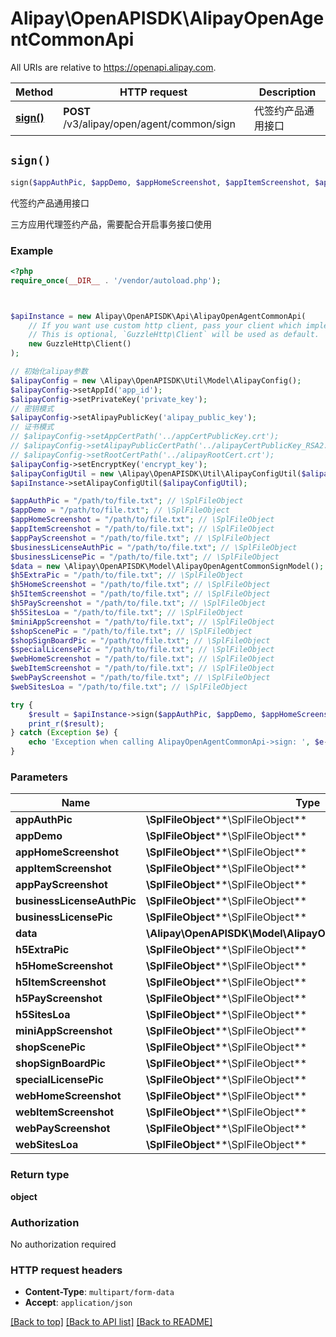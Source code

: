 # Alipay\OpenAPISDK\AlipayOpenAgentCommonApi

All URIs are relative to https://openapi.alipay.com.

Method | HTTP request | Description
------------- | ------------- | -------------
[**sign()**](AlipayOpenAgentCommonApi.md#sign) | **POST** /v3/alipay/open/agent/common/sign | 代签约产品通用接口


## `sign()`

```php
sign($appAuthPic, $appDemo, $appHomeScreenshot, $appItemScreenshot, $appPayScreenshot, $businessLicenseAuthPic, $businessLicensePic, $data, $h5ExtraPic, $h5HomeScreenshot, $h5ItemScreenshot, $h5PayScreenshot, $h5SitesLoa, $miniAppScreenshot, $shopScenePic, $shopSignBoardPic, $specialLicensePic, $webHomeScreenshot, $webItemScreenshot, $webPayScreenshot, $webSitesLoa): object
```

代签约产品通用接口

三方应用代理签约产品，需要配合开启事务接口使用

### Example

```php
<?php
require_once(__DIR__ . '/vendor/autoload.php');



$apiInstance = new Alipay\OpenAPISDK\Api\AlipayOpenAgentCommonApi(
    // If you want use custom http client, pass your client which implements `GuzzleHttp\ClientInterface`.
    // This is optional, `GuzzleHttp\Client` will be used as default.
    new GuzzleHttp\Client()
);

// 初始化alipay参数
$alipayConfig = new \Alipay\OpenAPISDK\Util\Model\AlipayConfig();
$alipayConfig->setAppId('app_id');
$alipayConfig->setPrivateKey('private_key');
// 密钥模式
$alipayConfig->setAlipayPublicKey('alipay_public_key');
// 证书模式
// $alipayConfig->setAppCertPath('../appCertPublicKey.crt');
// $alipayConfig->setAlipayPublicCertPath('../alipayCertPublicKey_RSA2.crt');
// $alipayConfig->setRootCertPath('../alipayRootCert.crt');
$alipayConfig->setEncryptKey('encrypt_key');
$alipayConfigUtil = new \Alipay\OpenAPISDK\Util\AlipayConfigUtil($alipayConfig);
$apiInstance->setAlipayConfigUtil($alipayConfigUtil);

$appAuthPic = "/path/to/file.txt"; // \SplFileObject
$appDemo = "/path/to/file.txt"; // \SplFileObject
$appHomeScreenshot = "/path/to/file.txt"; // \SplFileObject
$appItemScreenshot = "/path/to/file.txt"; // \SplFileObject
$appPayScreenshot = "/path/to/file.txt"; // \SplFileObject
$businessLicenseAuthPic = "/path/to/file.txt"; // \SplFileObject
$businessLicensePic = "/path/to/file.txt"; // \SplFileObject
$data = new \Alipay\OpenAPISDK\Model\AlipayOpenAgentCommonSignModel(); // \Alipay\OpenAPISDK\Model\AlipayOpenAgentCommonSignModel
$h5ExtraPic = "/path/to/file.txt"; // \SplFileObject
$h5HomeScreenshot = "/path/to/file.txt"; // \SplFileObject
$h5ItemScreenshot = "/path/to/file.txt"; // \SplFileObject
$h5PayScreenshot = "/path/to/file.txt"; // \SplFileObject
$h5SitesLoa = "/path/to/file.txt"; // \SplFileObject
$miniAppScreenshot = "/path/to/file.txt"; // \SplFileObject
$shopScenePic = "/path/to/file.txt"; // \SplFileObject
$shopSignBoardPic = "/path/to/file.txt"; // \SplFileObject
$specialLicensePic = "/path/to/file.txt"; // \SplFileObject
$webHomeScreenshot = "/path/to/file.txt"; // \SplFileObject
$webItemScreenshot = "/path/to/file.txt"; // \SplFileObject
$webPayScreenshot = "/path/to/file.txt"; // \SplFileObject
$webSitesLoa = "/path/to/file.txt"; // \SplFileObject

try {
    $result = $apiInstance->sign($appAuthPic, $appDemo, $appHomeScreenshot, $appItemScreenshot, $appPayScreenshot, $businessLicenseAuthPic, $businessLicensePic, $data, $h5ExtraPic, $h5HomeScreenshot, $h5ItemScreenshot, $h5PayScreenshot, $h5SitesLoa, $miniAppScreenshot, $shopScenePic, $shopSignBoardPic, $specialLicensePic, $webHomeScreenshot, $webItemScreenshot, $webPayScreenshot, $webSitesLoa);
    print_r($result);
} catch (Exception $e) {
    echo 'Exception when calling AlipayOpenAgentCommonApi->sign: ', $e->getMessage(), PHP_EOL;
}
```

### Parameters

Name | Type | Description  | Notes
------------- | ------------- | ------------- | -------------
 **appAuthPic** | **\SplFileObject****\SplFileObject**|  | [optional]
 **appDemo** | **\SplFileObject****\SplFileObject**|  | [optional]
 **appHomeScreenshot** | **\SplFileObject****\SplFileObject**|  | [optional]
 **appItemScreenshot** | **\SplFileObject****\SplFileObject**|  | [optional]
 **appPayScreenshot** | **\SplFileObject****\SplFileObject**|  | [optional]
 **businessLicenseAuthPic** | **\SplFileObject****\SplFileObject**|  | [optional]
 **businessLicensePic** | **\SplFileObject****\SplFileObject**|  | [optional]
 **data** | **\Alipay\OpenAPISDK\Model\AlipayOpenAgentCommonSignModel**|  | [optional]
 **h5ExtraPic** | **\SplFileObject****\SplFileObject**|  | [optional]
 **h5HomeScreenshot** | **\SplFileObject****\SplFileObject**|  | [optional]
 **h5ItemScreenshot** | **\SplFileObject****\SplFileObject**|  | [optional]
 **h5PayScreenshot** | **\SplFileObject****\SplFileObject**|  | [optional]
 **h5SitesLoa** | **\SplFileObject****\SplFileObject**|  | [optional]
 **miniAppScreenshot** | **\SplFileObject****\SplFileObject**|  | [optional]
 **shopScenePic** | **\SplFileObject****\SplFileObject**|  | [optional]
 **shopSignBoardPic** | **\SplFileObject****\SplFileObject**|  | [optional]
 **specialLicensePic** | **\SplFileObject****\SplFileObject**|  | [optional]
 **webHomeScreenshot** | **\SplFileObject****\SplFileObject**|  | [optional]
 **webItemScreenshot** | **\SplFileObject****\SplFileObject**|  | [optional]
 **webPayScreenshot** | **\SplFileObject****\SplFileObject**|  | [optional]
 **webSitesLoa** | **\SplFileObject****\SplFileObject**|  | [optional]

### Return type

**object**

### Authorization

No authorization required

### HTTP request headers

- **Content-Type**: `multipart/form-data`
- **Accept**: `application/json`

[[Back to top]](#) [[Back to API list]](../../README.md#api-endpoints)
[[Back to README]](../../README.md)
